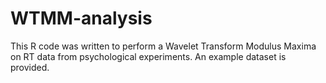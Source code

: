 # WTMM-analysis
This R code was written to perform a Wavelet Transform Modulus Maxima on RT data from psychological experiments. An example dataset is provided.
